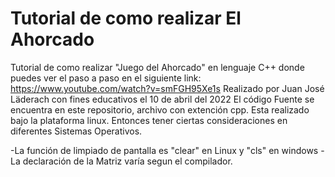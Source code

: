 # Tutorial de como realizar El Ahorcado
Tutorial de como realizar "Juego del Ahorcado" en  lenguaje C++ donde puedes ver el paso a paso en el siguiente link:
https://www.youtube.com/watch?v=smFGH95Xe1s
Realizado por Juan José Läderach con fines educativos el 10 de abril del 2022
El código Fuente se encuentra en este repositorio, archivo con extención cpp.
Esta realizado bajo la plataforma linux. Entonces tener ciertas consideraciones en diferentes Sistemas Operativos. 

-La función de limpiado de pantalla es "clear" en Linux y "cls" en windows 
-La declaración de la Matriz varía segun el compilador.
